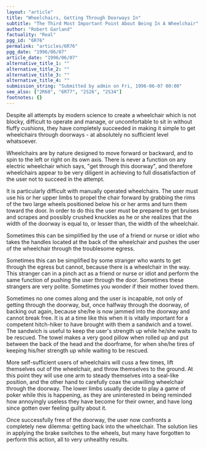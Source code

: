 ```yaml
---
layout: "article"
title: "Wheelchairs, Getting Through Doorways In"
subtitle: "The Third Most Important Point About Being In A Wheelchair"
author: "Robert Garland"
factuality: "Real"
pgg_id: "6R76"
permalink: "articles/6R76"
pgg_date: "1996/06/07"
article_date: "1996/06/07"
alternative_title_1: ""
alternative_title_2: ""
alternative_title_3: ""
alternative_title_4: ""
submission_string: "Submitted by admin on Fri, 1996-06-07 00:00"
see_also: ["2R68", "6R77", "2S26", "2S34"]
footnotes: {}
---
```

<div>
<p>Despite all attempts by modern science to create a wheelchair which is not blocky, difficult to operate and manage, or uncomfortable to sit in without fluffy cushions, they have completely succeeded in making it simple to get wheelchairs through doorways - at absolutely no sufficient level whatsoever.</p>
<p>Wheelchairs are by nature designed to move forward or backward, and to spin to the left or right on its own axis. There is never a function on any electric wheelchair which says, "get through this doorway", and therefore wheelchairs appear to be very diligent in achieving to full dissatisfaction of the user not to succeed in the attempt.</p>
<p>It is particularly difficult with manually operated wheelchairs. The user must use his or her upper limbs to propel the chair forward by grabbing the rims of the two large wheels positioned below his or her arms and turn them toward the door. In order to do this the user must be prepared to get bruises and scrapes and possibly crushed knuckles as he or she realizes that the width of the doorway is equal to, or lesser than, the width of the wheelchair.</p>
<p>Sometimes this can be simplified by the use of a friend or nurse or idiot who takes the handles located at the back of the wheelchair and pushes the user of the wheelchair through the troublesome egress.</p>
<p>Sometimes this can be simplified by some stranger who wants to get through the egress but cannot, because there is a wheelchair in the way. This stranger can in a pinch act as a friend or nurse or idiot and perform the same function of pushing the user through the door. Sometimes these strangers are very polite. Sometimes you wonder if their mother loved them.</p>
<p>Sometimes no one comes along and the user is incapable, not only of getting through the doorway, but, once halfway through the doorway, of backing out again, because she/he is now jammed into the doorway and cannot break free. It is at a time like this when it is vitally important for a competent hitch-hiker to have brought with them a sandwich and a towel. The sandwich is useful to keep the user's strength up while he/she waits to be rescued. The towel makes a very good pillow when rolled up and put between the back of the head and the doorframe, for when she/he tires of keeping his/her strength up while waiting to be rescued.</p>
<p>More self-sufficient users of wheelchairs will cuss a few times, lift themselves out of the wheelchair, and throw themselves to the ground. At this point they will use one arm to steady themselves into a seal-like position, and the other hand to carefully coax the unwilling wheelchair through the doorway. The lower limbs usually decide to play a game of poker while this is happening, as they are uninterested in being reminded how annoyingly useless they have become for their owner, and have long since gotten over feeling guilty about it.</p>
<p>Once successfully free of the doorway, the user now confronts a completely new dilemma: getting back into the wheelchair. The solution lies in applying the brake switches to the wheels, but many have forgotten to perform this action, all to very unhealthy results.</p>
</div>
